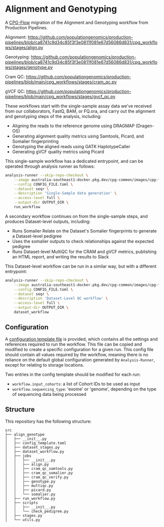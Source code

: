 # Alignment and Genotyping

A [CPG-Flow](https://github.com/populationgenomics/cpg-flow) migration of the Alignment and Genotyping workflow from Production Pipelines.

Alignment: https://github.com/populationgenomics/production-pipelines/blob/ca8741c9d34c85f3f3e0811f081e67d56086d831/cpg_workflows/stages/align.py

Genotyping: https://github.com/populationgenomics/production-pipelines/blob/ca8741c9d34c85f3f3e0811f081e67d56086d831/cpg_workflows/stages/genotype.py

Cram QC: https://github.com/populationgenomics/production-pipelines/blob/main/cpg_workflows/stages/cram_qc.py

gVCF QC: https://github.com/populationgenomics/production-pipelines/blob/main/cpg_workflows/stages/gvcf_qc.py

These workflows start with the single-sample assay data we've received from our collaborators, FastQ, BAM, or FQ.ora,
and carry out the alignment and genotyping steps of the analysis, including:
- Aligning the reads to the reference genome using DRAGMAP (Dragen-OS)
- Generating alignment quality metrics using Samtools, Picard, and Somalier fingerprinting
- Genotyping the aligned reads using GATK HaplotypeCaller
- Generating gVCF quality metrics using Picard

This single-sample workflow has a dedicated entrypoint, and can be operated through analysis runner as follows:

```bash
analysis-runner --skip-repo-checkout \
    --image australia-southeast1-docker.pkg.dev/cpg-common/images/cpg-flow-align-genotype:0.3.1 \
    --config CONFIG_FILE.toml \
    --dataset seqr \
    --description 'Single-Sample data generation' \
    --access-level full \
    --output-dir OUTPUT_DIR \
    run_workflow
````

A secondary workflow continues on from the single-sample steps, and produces Dataset-level outputs, including:
- Runs Somalier Relate on the Dataset's Somalier fingerprints to generate a Dataset-level pedigree
- Uses the somalier outputs to check relationships against the expected pedigree
- Runs Dataset-level MultiQC for the CRAM and gVCF metrics, publishing an HTML report, and writing the results to Slack

This Dataset-level workflow can be run in a similar way, but with a different entrypoint:
```bash
analysis-runner --skip-repo-checkout \
    --image australia-southeast1-docker.pkg.dev/cpg-common/images/cpg-flow-align-genotype:0.3.1 \
    --config CONFIG_FILE.toml \
    --dataset seqr \
    --description 'Dataset-Level QC workflow' \
    --access-level full \
    --output-dir OUTPUT_DIR \
    dataset_workflow
````

## Configuration

A [configuration template file](src/align_genotype/config_template.toml) is provided, which contains all the settings and references required to run the workflow. This file can be copied and modified to create a specific configuration for a given run. This config file should contain all values required by the workflow, meaning there is no reliance on the default global configuration generated by `Analysis-Runner`, except for relating to storage locations.

Two entries in the config template should be modified for each run:

- `workflow.input_cohorts`:  a list of Cohort IDs to be used as input
- `workflow.sequencing_type`: 'exome' or 'genome', depending on the type of sequencing data being processed

## Structure

This repository has the following structure:

```text
src
├── align_genotype
│   ├── __init__.py
│   ├── config_template.toml
│   ├── dataset_stages.py
│   ├── dataset_workflow.py
│   ├── jobs
│   │   ├── __init__.py
│   │   ├── align.py
│   │   ├── cram_qc_samtools.py
│   │   ├── cram_qc_somalier.py
│   │   ├── cram_qc_verify.py
│   │   ├── genotype.py
│   │   ├── multiqc.py
│   │   ├── picard.py
│   │   └── somalier.py
│   ├── run_workflow.py
│   ├── scripts
│   │   ├── __init__.py
│   │   └── check_pedigree.py
│   ├── stages.py
│   └── utils.py
```
